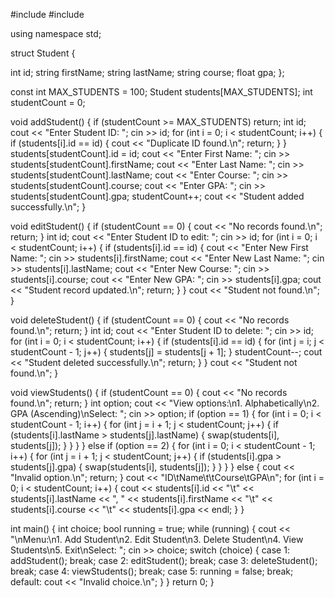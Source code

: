 #include <iostream>
#include <string>

using namespace std;

struct Student {

int id;
string firstName;
string lastName;
string course;
float gpa;
};

const int MAX_STUDENTS = 100;
Student students[MAX_STUDENTS];
int studentCount = 0;

void addStudent() {
    if (studentCount >= MAX_STUDENTS) return;
    int id;
    cout << "Enter Student ID: ";
    cin >> id;
    for (int i = 0; i < studentCount; i++) {
        if (students[i].id == id) {
            cout << "Duplicate ID found.\n";
            return;
        }
    }
    students[studentCount].id = id;
    cout << "Enter First Name: ";
    cin >> students[studentCount].firstName;
    cout << "Enter Last Name: ";
    cin >> students[studentCount].lastName;
    cout << "Enter Course: ";
    cin >> students[studentCount].course;
    cout << "Enter GPA: ";
    cin >> students[studentCount].gpa;
    studentCount++;
    cout << "Student added successfully.\n";
}

void editStudent() {
    if (studentCount == 0) {
        cout << "No records found.\n";
        return;
    }
    int id;
    cout << "Enter Student ID to edit: ";
    cin >> id;
    for (int i = 0; i < studentCount; i++) {
        if (students[i].id == id) {
            cout << "Enter New First Name: ";
            cin >> students[i].firstName;
            cout << "Enter New Last Name: ";
            cin >> students[i].lastName;
            cout << "Enter New Course: ";
            cin >> students[i].course;
            cout << "Enter New GPA: ";
            cin >> students[i].gpa;
            cout << "Student record updated.\n";
            return;
        }
    }
    cout << "Student not found.\n";
}

void deleteStudent() {
    if (studentCount == 0) {
        cout << "No records found.\n";
        return;
    }
    int id;
    cout << "Enter Student ID to delete: ";
    cin >> id;
    for (int i = 0; i < studentCount; i++) {
        if (students[i].id == id) {
            for (int j = i; j < studentCount - 1; j++) {
                students[j] = students[j + 1];
            }
            studentCount--;
            cout << "Student deleted successfully.\n";
            return;
        }
    }
    cout << "Student not found.\n";
}

void viewStudents() {
    if (studentCount == 0) {
        cout << "No records found.\n";
        return;
    }
    int option;
    cout << "View options:\n1. Alphabetically\n2. GPA (Ascending)\nSelect: ";
    cin >> option;
    if (option == 1) {
        for (int i = 0; i < studentCount - 1; i++) {
            for (int j = i + 1; j < studentCount; j++) {
                if (students[i].lastName > students[j].lastName) {
                    swap(students[i], students[j]);
                }
            }
        }
    } else if (option == 2) {
        for (int i = 0; i < studentCount - 1; i++) {
            for (int j = i + 1; j < studentCount; j++) {
                if (students[i].gpa > students[j].gpa) {
                    swap(students[i], students[j]);
                }
            }
        }
    } else {
        cout << "Invalid option.\n";
        return;
    }
    cout << "ID\tName\t\tCourse\tGPA\n";
    for (int i = 0; i < studentCount; i++) {
        cout << students[i].id << "\t" << students[i].lastName << ", " << students[i].firstName
             << "\t" << students[i].course << "\t" << students[i].gpa << endl;
    }
}

int main() {
    int choice;
    bool running = true;
    while (running) {
        cout << "\nMenu:\n1. Add Student\n2. Edit Student\n3. Delete Student\n4. View Students\n5. Exit\nSelect: ";
        cin >> choice;
        switch (choice) {
            case 1: addStudent(); break;
            case 2: editStudent(); break;
            case 3: deleteStudent(); break;
            case 4: viewStudents(); break;
            case 5: running = false; break;
            default: cout << "Invalid choice.\n";
        }
    }
    return 0;
}
